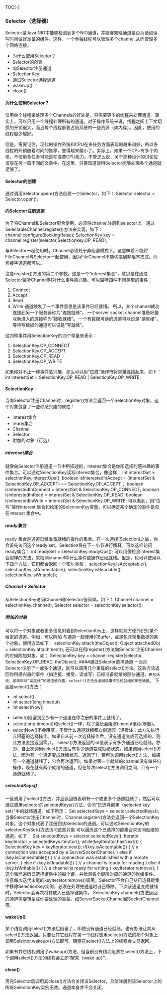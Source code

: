 TOC[-]
### Selector（选择器）
Selector是Java NIO中能够检测到多个NIO通道，并能够知晓通道是否为诸如读写时间做好准备的组件。这样，一个单独线程可以管理多个channel,从而管理多个网络连接。

* 为什么使用Selector？
* Selector的创建
* 向Selector注册通道
* SelectionKey
* 通过Selector选择通道
* wakeUp()
* close()

#### 为什么使用Selector？
仅用单个线程来处理多个Channels的好处是，只需要更少的线程来处理通道。事实上，可以只用一个线程处理所有的通道。对于操作系统来说，线程之间上下文切换的开销很大，而且每个线程都要占用系统的一些资源（如内存）。因此，使用的线程越少越好。

但是，需要记住，现代的操作系统和CPU在多任务方面表现的越来越好，所以多线程的开销随着时间的推移，变得越来越小了。实际上，如果一个CPU有多个内核，不使用多任务可能是在浪费CPU能力。不管怎么说，关于那种设计的讨论应该放在另一篇不同的文章中。在这里，只要知道使用Selector能够处理多个通道就足够了。

#### Selector的创建

通过调用Selector.open()方法创建一个Selector，如下：
	Selector selector = Selector.open();

#### 向Selector注册通道
为了将Channel和Selector配合使用，必须将channel注册到selector上。通过SelectableChannel.register()方法来实现，如下：
	channel.configureBlocking(false);
	SelectionKey key = channel.register(selector,Selectionkey.OP_READ);

与Selector一起使用时，Channel必须处于非阻塞模式下。这意味着不能将FileChannel与Selector一起使用，因为FileChannel不能切换到非阻塞模式。而套接字通道都可以。

注意register()方法的第二个参数。这是一个“interest集合”，意思是在通过Selector监听Channel时对什么事件感兴趣。可以监听四种不同类型的事件：
1. Connect
2. Accept
3. Read
4. Write
通道触发了一个事件意思是该事件已经就绪。
所以，某个channel成功连接到另一个服务器称为“连接就绪”。
一个server socket channel准备好接收新进入的连接称为“接收就绪”。
一个有数据可读的通道可以说是“读就绪”。
等待写数据的通道可以说是“写就绪”。

这四种事件用SelectionKey的四个常量来表示：
1. SelectionKey.OP_CONNECT
2. SelectionKey.OP_ACCEPT
3. SelectionKey.OP_READ
4. SelectionKey.OP_WRITE

如果你对不止一种事件感兴趣，那么可以用“位或”操作符将常量连接起来，如下：
	int interestSet = SelectionKey.OP_READ | SelectionKey.OP_WRITE;
#### SelectionKey
当向Selector注册Channel时，register()方法会返回一个SelectionKey对象。这个对象包含了一些你感兴趣的属性：
* interest集合
* ready集合
* Channel
* Selector
* 附加的对象（可选）
##### intereset集合
就像向Selector注册通道一节中所描述的，interest集合是你所选择的感兴趣的事件集合。可以通过SelectionKey读写interest集合，像这样：
	int interestSet = selectionKey.interestOps();
	boolean isInterestedInAccept  = (interestSet & SelectionKey.OP_ACCEPT) == SelectionKey.OP_ACCEPT；
	boolean isInterestedInConnect = interestSet & SelectionKey.OP_CONNECT;
	boolean isInterestedInRead    = interestSet & SelectionKey.OP_READ;
	boolean isInterestedInWrite   = interestSet & SelectionKey.OP_WRITE;
可以看到，用“位与”操作interest 集合和给定的SelectionKey常量，可以确定某个确定的事件是否在interest 集合中。
##### ready集合
ready 集合是通道已经准备就绪的操作的集合。在一次选择(Selection)之后，你会首先访问这个ready set。Selection将在下一小节进行解释。可以这样访问ready集合：
	int readySet = selectionKey.readyOps();
可以用像检测interest集合那样的方法，来检测channel中什么事件或操作已经就绪。但是，也可以使用以下四个方法，它们都会返回一个布尔类型：
	selectionKey.isAcceptable();
	selectionKey.isConnectable();
	selectionKey.isReadable();
	selectionKey.isWritable();
##### Channel + Selector
从SelectionKey访问Channel和Selector很简单。如下：
	Channel  channel  = selectionKey.channel();
	Selector selector = selectionKey.selector();
##### 附加的对象
可以将一个对象或者更多信息附着到SelectionKey上，这样就能方便的识别某个给定的通道。例如，可以附加 与通道一起使用的Buffer，或是包含聚集数据的某个对象。使用方法如下：
	selectionKey.attach(theObject);
	Object attachedObj = selectionKey.attachment();
还可以在用register()方法向Selector注册Channel的时候附加对象。如：
	SelectionKey key = channel.register(selector, SelectionKey.OP_READ, theObject);
####通过Selector选择通道
一旦向Selector注册了一或多个通道，就可以调用几个重载的select()方法。这些方法返回你所感兴趣的事件（如连接、接受、读或写）已经准备就绪的那些通道。`换句话说，如果你对“读就绪”的通道感兴趣，select()方法会返回读事件已经就绪的那些通道`。
下面是select()方法：
* int select()
* int select(long timeout)
* int selectNow()
- select()阻塞到至少有一个通道在你注册的事件上就绪了。
- select(long timeout)和select()一样，除了最长会阻塞timeout毫秒(参数)。
- selectNow()不会阻塞，不管什么通道就绪都立刻返回（译者注：此方法执行非阻塞的选择操作。如果自从前一次选择操作后，没有通道变成可选择的，则此方法直接返回零。）。
select()方法返回的int值表示有多少通道已经就绪。亦即，自上次调用select()方法后有多少通道变成就绪状态。如果调用select()方法，因为有一个通道变成就绪状态，返回了1，若再次调用select()方法，如果另一个通道就绪了，它会再次返回1。如果对第一个就绪的channel没有做任何操作，现在就有两个就绪的通道，但在每次select()方法调用之间，只有一个通道就绪了。
##### selectedKeys()
一旦调用了select()方法，并且返回值表明有一个或更多个通道就绪了，然后可以通过调用selector的selectedKeys()方法，访问“已选择键集（selected key set）”中的就绪通道。如下所示：
	Set selectedKeys = selector.selectedKeys();
当像Selector注册Channel时，Channel.register()方法会返回一个SelectionKey 对象。这个对象代表了注册到该Selector的通道。可以通过SelectionKey的selectedKeySet()方法访问这些对象
可以遍历这个已选择的键集合来访问就绪的通道。如下：
    Set selectedKeys = selector.selectedKeys();
    Iterator keyIterator = selectedKeys.iterator();
    while(keyIterator.hasNext()) {
        SelectionKey key = keyIterator.next();
        if(key.isAcceptable()) {
            // a connection was accepted by a ServerSocketChannel.
        } else if (key.isConnectable()) {
            // a connection was established with a remote server.
        } else if (key.isReadable()) {
            // a channel is ready for reading
        } else if (key.isWritable()) {
            // a channel is ready for writing
        }
        keyIterator.remove();
    }
这个循环遍历已选择键集中的每个键，并检测各个键所对应的通道的就绪事件。
注意每次迭代末尾的keyIterator.remove()调用。Selector不会自己从已选择键集中移除SelectionKey实例。必须在处理完通道时自己移除。下次该通道变成就绪时，Selector会再次将其放入已选择键集中。
SelectionKey.channel()方法返回的通道需要转型成你要处理的类型，如ServerSocketChannel或SocketChannel等。

#### wakeUp()
某个线程调用select()方法后阻塞了，即使没有通道已经就绪，也有办法让其从select()方法返回。只要让其它线程在第一个线程调用select()方法的那个对象上调用Selector.wakeup()方法即可。阻塞在select()方法上的线程会立马返回。

如果有其它线程调用了wakeup()方法，但当前没有线程阻塞在select()方法上，下个调用select()方法的线程会立即“醒来（wake up）”。

#### close()
用完Selector后调用其close()方法会关闭该Selector，且使注册到该Selector上的所有SelectionKey实例无效。通道本身并不会关闭。